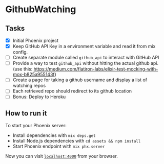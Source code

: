 # GithubWatching

## Tasks

- [x] Initial Phoenix project
- [x] Keep GitHub API Key in a environment variable and read it from mix config.
- [ ] Create separate module called `github_api` to interact with GitHub API
- [ ] Provide a way to test `github_api` without hitting the actual github api. (use this: https://medium.com/flatiron-labs/elixir-test-mocking-with-mox-b825a955143f)
- [ ] Create a page for taking a github username and display a list of watching repos
- [ ] Each retrieved repo should redirect to its github location
- [ ] Bonus: Deploy to Heroku

## How to run it

To start your Phoenix server:

  * Install dependencies with `mix deps.get`
  * Install Node.js dependencies with `cd assets && npm install`
  * Start Phoenix endpoint with `mix phx.server`

Now you can visit [`localhost:4000`](http://localhost:4000) from your browser.
